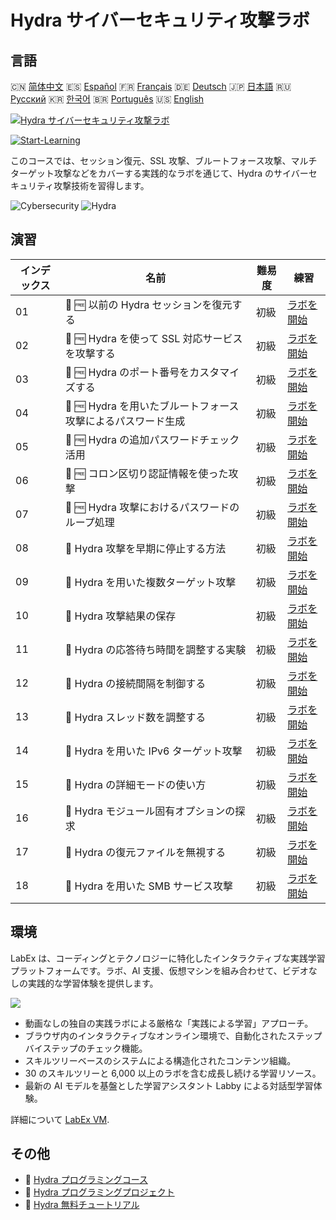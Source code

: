 # Hydra サイバーセキュリティ攻撃ラボ

## 言語

🇨🇳 [简体中文](README_zh.md) 🇪🇸 [Español](README_es.md) 🇫🇷 [Français](README_fr.md) 🇩🇪 [Deutsch](README_de.md) 🇯🇵 [日本語](README_ja.md) 🇷🇺 [Русский](README_ru.md) 🇰🇷 [한국어](README_ko.md) 🇧🇷 [Português](README_pt.md) 🇺🇸 [English](README.md) 

[![Hydra サイバーセキュリティ攻撃ラボ](https://cover-creator.labex.io/hydra-cybersecurity-attack-labs.png?lang=ja)](https://labex.io/ja/courses/hydra-cybersecurity-attack-labs)

[![Start-Learning](https://img.shields.io/badge/Start-Learning-whitesmoke?style=for-the-badge)](https://labex.io/ja/courses/hydra-cybersecurity-attack-labs)

このコースでは、セッション復元、SSL 攻撃、ブルートフォース攻撃、マルチターゲット攻撃などをカバーする実践的なラボを通じて、Hydra のサイバーセキュリティ攻撃技術を習得します。

![Cybersecurity](https://img.shields.io/badge/Cybersecurity-whitesmoke?style=for-the-badge&logo=cybersecurity)
![Hydra](https://img.shields.io/badge/Hydra-whitesmoke?style=for-the-badge&logo=hydra)


## 演習

|   インデックス | 名前                                                         | 難易度   | 練習                                                                                                                          |
|----------------|--------------------------------------------------------------|----------|-------------------------------------------------------------------------------------------------------------------------------|
|             01 | 📖 🆓 以前の Hydra セッションを復元する                      | 初級     | <a target='_blank' href='https://labex.io/ja/tutorials/hydra-restore-a-previous-hydra-session-550772'>ラボを開始</a>          |
|             02 | 📖 🆓 Hydra を使って SSL 対応サービスを攻撃する              | 初級     | <a target='_blank' href='https://labex.io/ja/tutorials/hydra-attack-ssl-enabled-services-with-hydra-550762'>ラボを開始</a>    |
|             03 | 📖 🆓 Hydra のポート番号をカスタマイズする                   | 初級     | <a target='_blank' href='https://labex.io/ja/tutorials/hydra-customize-hydra-port-numbers-550765'>ラボを開始</a>              |
|             04 | 📖 🆓 Hydra を用いたブルートフォース攻撃によるパスワード生成 | 初級     | <a target='_blank' href='https://labex.io/ja/tutorials/hydra-generate-passwords-with-hydra-brute-force-550769'>ラボを開始</a> |
|             05 | 📖 🆓 Hydra の追加パスワードチェック活用                     | 初級     | <a target='_blank' href='https://labex.io/ja/tutorials/hydra-use-additional-hydra-password-checks-550776'>ラボを開始</a>      |
|             06 | 📖 🆓 コロン区切り認証情報を使った攻撃                       | 初級     | <a target='_blank' href='https://labex.io/ja/tutorials/hydra-attack-with-colon-separated-credentials-550763'>ラボを開始</a>   |
|             07 | 📖 🆓 Hydra 攻撃におけるパスワードのループ処理               | 初級     | <a target='_blank' href='https://labex.io/ja/tutorials/hydra-loop-passwords-in-hydra-attacks-550771'>ラボを開始</a>           |
|             08 | 📖  Hydra 攻撃を早期に停止する方法                           | 初級     | <a target='_blank' href='https://labex.io/ja/tutorials/hydra-stop-hydra-attacks-early-550774'>ラボを開始</a>                  |
|             09 | 📖  Hydra を用いた複数ターゲット攻撃                         | 初級     | <a target='_blank' href='https://labex.io/ja/tutorials/hydra-attack-multiple-targets-with-hydra-550760'>ラボを開始</a>        |
|             10 | 📖  Hydra 攻撃結果の保存                                     | 初級     | <a target='_blank' href='https://labex.io/ja/tutorials/hydra-save-hydra-attack-results-550773'>ラボを開始</a>                 |
|             11 | 📖  Hydra の応答待ち時間を調整する実験                       | 初級     | <a target='_blank' href='https://labex.io/ja/tutorials/hydra-fine-tune-hydra-response-wait-times-550768'>ラボを開始</a>       |
|             12 | 📖  Hydra の接続間隔を制御する                               | 初級     | <a target='_blank' href='https://labex.io/ja/tutorials/hydra-control-hydra-connection-intervals-550764'>ラボを開始</a>        |
|             13 | 📖  Hydra スレッド数を調整する                               | 初級     | <a target='_blank' href='https://labex.io/ja/tutorials/hydra-adjust-hydra-thread-counts-550758'>ラボを開始</a>                |
|             14 | 📖  Hydra を用いた IPv6 ターゲット攻撃                       | 初級     | <a target='_blank' href='https://labex.io/ja/tutorials/hydra-attack-ipv6-targets-with-hydra-550759'>ラボを開始</a>            |
|             15 | 📖  Hydra の詳細モードの使い方                               | 初級     | <a target='_blank' href='https://labex.io/ja/tutorials/hydra-use-hydra-verbose-mode-550777'>ラボを開始</a>                    |
|             16 | 📖  Hydra モジュール固有オプションの探求                     | 初級     | <a target='_blank' href='https://labex.io/ja/tutorials/hydra-explore-hydra-module-specific-options-550767'>ラボを開始</a>     |
|             17 | 📖  Hydra の復元ファイルを無視する                           | 初級     | <a target='_blank' href='https://labex.io/ja/tutorials/hydra-ignore-hydra-restore-files-550770'>ラボを開始</a>                |
|             18 | 📖  Hydra を用いた SMB サービス攻撃                          | 初級     | <a target='_blank' href='https://labex.io/ja/tutorials/hydra-attack-smb-services-with-hydra-550761'>ラボを開始</a>            |

## 環境

LabEx は、コーディングとテクノロジーに特化したインタラクティブな実践学習プラットフォームです。ラボ、AI 支援、仮想マシンを組み合わせて、ビデオなしの実践的な学習体験を提供します。

![](https://tutorial-screenshot.getvm.io/images/vm-1725247253.png)

- 動画なしの独自の実践ラボによる厳格な「実践による学習」アプローチ。
- ブラウザ内のインタラクティブなオンライン環境で、自動化されたステップバイステップのチェック機能。
- スキルツリーベースのシステムによる構造化されたコンテンツ組織。
- 30 のスキルツリーと 6,000 以上のラボを含む成長し続ける学習リソース。
- 最新の AI モデルを基盤とした学習アシスタント Labby による対話型学習体験。

詳細について [LabEx VM](https://support.labex.io/using-labex/virtual-machine).

## その他

- 🔗 [Hydra プログラミングコース](https://github.com/labex-labs/awesome-programming-courses)
- 🔗 [Hydra プログラミングプロジェクト](https://github.com/labex-labs/awesome-programming-projects)
- 🔗 [Hydra 無料チュートリアル](https://github.com/labex-labs/hydra-free-tutorials)

